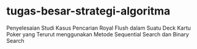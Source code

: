 # tugas-besar-strategi-algoritma
Penyelesaian Studi Kasus Pencarian Royal Flush  dalam Suatu Deck Kartu Poker yang Terurut  menggunakan Metode Sequential Search dan Binary Search
